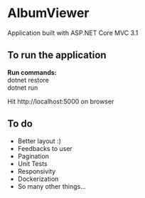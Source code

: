 # AlbumViewer
Application built with ASP.NET Core MVC 3.1

## To run the application
**Run commands:**  
dotnet restore  
dotnet run

Hit http://localhost:5000 on browser

## To do
- Better layout :)
- Feedbacks to user
- Pagination
- Unit Tests
- Responsivity
- Dockerization
- So many other things...
